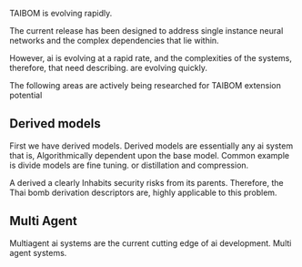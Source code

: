 TAIBOM is evolving rapidly.

The current release has been designed to address single instance neural networks and the complex dependencies that lie within.

However, ai is evolving at a rapid rate, and the complexities of the systems, therefore, that need describing. are evolving quickly.

The following areas are actively being researched for TAIBOM extension potential

## Derived models 

First we have derived models. Derived models are essentially any ai system that is, Algorithmically dependent upon the base model. Common example is divide models are fine tuning. or distillation and compression.

A derived a clearly Inhabits security risks from its parents. Therefore, the Thai bomb derivation descriptors are, highly applicable to this problem.

## Multi Agent

Multiagent ai systems are the current cutting edge of ai development. Multi agent systems.